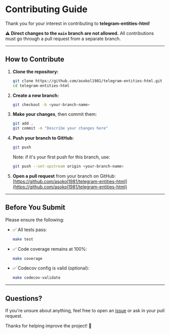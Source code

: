 # Contributing Guide

Thank you for your interest in contributing to **telegram-entities-html**!

**⚠️ Direct changes to the `main` branch are not allowed.**
All contributions must go through a pull request from a separate branch.

---

## How to Contribute

1. **Clone the repository:**

    ```bash
    git clone https://github.com/asokol1981/telegram-entities-html.git
    cd telegram-entities-html
    ```

2. **Create a new branch:**

    ```bash
    git checkout -b <your-branch-name>
    ```

3. **Make your changes**, then commit them:

    ```bash
    git add .
    git commit -m "Describe your changes here"
    ```

4. **Push your branch to GitHub:**

    ```bash
    git push
    ```

    Note: if it's your first push for this branch, use:

    ```bash
    git push --set-upstream origin <your-branch-name>
    ```

5. **Open a pull request** from your branch on GitHub:
   [https://github.com/asokol1981/telegram-entities-html](https://github.com/asokol1981/telegram-entities-html)

---

## Before You Submit

Please ensure the following:

- ✅ All tests pass:

    ```bash
    make test
    ```

- ✅ Code coverage remains at 100%:

    ```bash
    make coverage
    ```

- ✅ Codecov config is valid (optional):

    ```bash
    make codecov-validate
    ```

---

## Questions?

If you're unsure about anything, feel free to open an [issue](https://github.com/asokol1981/telegram-entities-html/issues) or ask in your pull request.

Thanks for helping improve the project! 🙌

